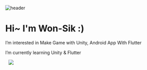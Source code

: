 ![header](https://capsule-render.vercel.app/api?type=waving&color=auto&height=300&section=header&text=WonSik%20&fontSize=90)
<h1> Hi~ I'm Won-Sik :) </h1>
<p> I’m interested in Make Game with Unity, Android App With Flutter </p>
<p> I’m currently learning Unity & Flutter </p>

<a href="https://www.instagram.com/weosigi/">
    <img 
         src="http://img.shields.io/badge/Instagram-6?style=flat&logo=Instagram&link=https://www.instagram.com/weosigi/"
        style="height : auto; margin-left : 10px; margin-right : 10px;"/>
</a>

